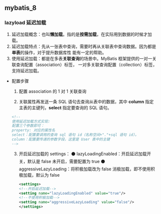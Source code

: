 ## mybatis_8

### lazyload 延迟加载



1. 延迟加载概念：也叫**懒加载**。指的是**按需加载**，在实际用到数据的时候才加载。
2. 延迟加载特点：先从一张表中查询，需要时再从关联表中查询数据。因为都是**单表**的操作，对于提升数据库性
   能有一定的帮助。
3. 使用延迟加载：都是在多表**关联查询**的场景中。MyBatis 框架提供的一对一关联查询配置（association）标签，
   一对多关联查询配置（collection）标签，支持延迟加载。

- 配置步骤
  1. 配置 association 的 1 对 1 关联查询

  2. 关联属性再发送一条 SQL 语句去查询从表中的数据，其中 **column** 指定主表的主键列，**select** 指定要查询的
      SQL 语句。

    ```xml
    <!--
    使用延迟加载方式实现:
    配置三个参数即可：
    property: 对应的属性名
    select：配置要调用的查询 sql 语句 id（名称空间+"."+sql 语句 id）。
    column：配置要传递的参数字段，这里是 User 表中的主键
    -->
    ```

    

  3. 开启延迟加载的 settings：
     ⚫  lazyLoadingEnabled：开启延迟加载开关，默认是 false 未开启，需要配置为 true
     ⚫  aggressiveLazyLoading：将积极加载改为 false 消极加载，即不使用积极加载，默认为 false

     ```xml
     <settings>
     <!--开启延迟加载-->
     <setting name="lazyLoadingEnabled" value="true"/>
     <!--不使用积极加载-->
     <setting name="aggressiveLazyLoading" value="false"/>
     </settings>
     ```

     

     
     